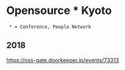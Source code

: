 # Opensource * Kyoto

     * = Conference, People Network
## 2018
https://oss-gate.doorkeeper.jp/events/73313

